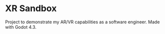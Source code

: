 # XR Sandbox
 Project to demonstrate my AR/VR capabilities as a software engineer. Made with Godot 4.3.
